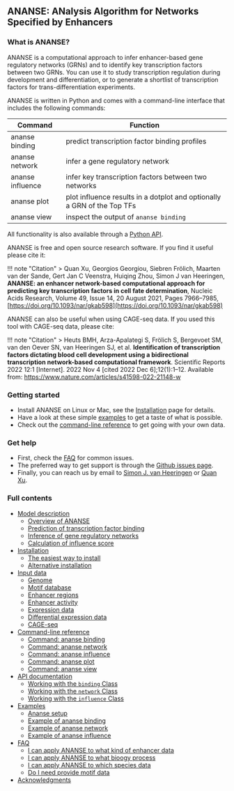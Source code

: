 ## **ANANSE**: **AN**alysis **A**lgorithm for **N**etworks **S**pecified by **E**nhancers

### What is ANANSE?

ANANSE is a computational approach to infer enhancer-based gene regulatory networks (GRNs) and to identify key transcription factors between two GRNs. You can use it to study transcription regulation during development and differentiation, or to generate a shortlist of transcription factors for trans-differentiation experiments. 

ANANSE is written in Python and comes with a command-line interface that includes the following commands:

| Command           | Function                                                       |
| ----------------- | -------------------------------------------------------------- |
|  ananse binding   | predict transcription factor binding profiles                  |
|  ananse network   | infer a gene regulatory network                                |
|  ananse influence | infer key transcription factors between two networks           |   
|  ananse plot      | plot influence results in a dotplot and optionally a GRN of the Top TFs |   
|  ananse view      | inspect the output of `ananse binding`                         |

All functionality is also available through a [Python API](API_documentation.md).

ANANSE is free and open source research software. If you find it useful please cite it:

!!! note "Citation"
    > Quan Xu, Georgios Georgiou, Siebren Frölich, Maarten van der Sande, Gert Jan C Veenstra, Huiqing Zhou, Simon J van Heeringen, **ANANSE: an enhancer network-based computational approach for predicting key transcription factors in cell fate determination**, Nucleic Acids Research, Volume 49, Issue 14, 20 August 2021, Pages 7966–7985, [https://doi.org/10.1093/nar/gkab598](https://doi.org/10.1093/nar/gkab598)
    
ANANSE can also be useful when using CAGE-seq data. If you used this tool with CAGE-seq data, please cite:

!!! note "Citation"
    > Heuts BMH, Arza-Apalategi S, Frölich S, Bergevoet SM, van den Oever SN, van Heeringen SJ, et al. **Identification of transcription factors dictating blood cell development using a bidirectional transcription network-based computational framework**. Scientific Reports 2022 12:1 [Internet]. 2022 Nov 4 [cited 2022 Dec 6];12(1):1–12. Available from: https://www.nature.com/articles/s41598-022-21148-w

### Getting started

* Install ANANSE on Linux or Mac, see the [Installation](installation.md) page for details.
* Have a look at these simple [examples](examples.md) to get a taste of what is possible.
* Check out the [command-line reference](command-line_reference.md) to get going with your own data.

### Get help

* First, check the [FAQ](faq.md) for common issues.
* The preferred way to get support is through the [Github issues page](https://github.com/vanheeringen-lab/ANANSE/issues).
* Finally, you can reach us by email to <a href="mailto:simon.vanheeringen@gmail.com" target="_blank">Simon J. van Heeringen</a> or <a href="mailto:qxuchn@gmail.com" target="_blank">Quan Xu</a>.

### Full contents

* [Model description](model_description.md)
    - [Overview of ANANSE](model_description/#overview_of_ANANSE)
    - [Prediction of transcription factor binding](model_description/#prediction_of_transcription_factor_binding)
    - [Inference of gene regulatory networks](model_description/#inference_of_gene_regulatory_networks)
    - [Calculation of influence score](model_description/#calculation_of_influence_score)
* [Installation](installation.md)
    - [The easiest way to install](installation/#the-easiest-way-to-install)
    - [Alternative installation](installation/#alternative-installation)
* [Input data](input_data.md)
    - [Genome](input_data/#genome)
    - [Motif database](input_data/#motif-database)
    - [Enhancer regions](input_data/#enhancer-regions)
    - [Enhancer activity](input_data/#enhancer-activity)
    - [Expression data](input_data/#expression-data)
    - [Differential expression data](input_data/#differential-expression-data)
    - [CAGE-seq](input_data/#CAGE-seq)
* [Command-line reference](command-line_reference.md)
    - [Command: ananse binding](command-line_reference/#ananse-binding)
    - [Command: ananse network](command-line_reference/#ananse-network)
    - [Command: ananse influence](command-line_reference/#ananse-influence)
    - [Command: ananse plot](command-line_reference/#ananse-plot)
    - [Command: ananse view](command-line_reference/#ananse-view)
* [API documentation](API_documentation.md)
    - [Working with the `binding` Class](API_documentation/#working-with-binding-class)
    - [Working with the `network` Class](API_documentation/#working-with-network-class)
    - [Working with the `influence` Class](API_documentation/#working-with-influence-class)
* [Examples](examples.md)
    - [Ananse setup](examples/#prepare-code-and-dataset)
    - [Example of ananse binding](examples/#build-tf-binding-network)
    - [Example of ananse network](examples/#built-gene-regulatory-network)
    - [Example of ananse influence](examples/#infer-tf-influence-score)
* [FAQ](faq.md)
    - [I can apply ANANSE to what kind of enhancer data](faq/#I_can_apply_ANANSE_to_what_kind_of_enhancer_data)
    - [I can apply ANANSE to what bioogy process](faq/#I_can_apply_ANANSE_to_what_bioogy_process)
    - [I can apply ANANSE to which species data](faq/#I_can_apply_ANANSE_to_which_species_data)
    - [Do I need provide motif data](faq/#Do_I_need_provide_motif_data)
* [Acknowledgments](acknowledgments.md)

